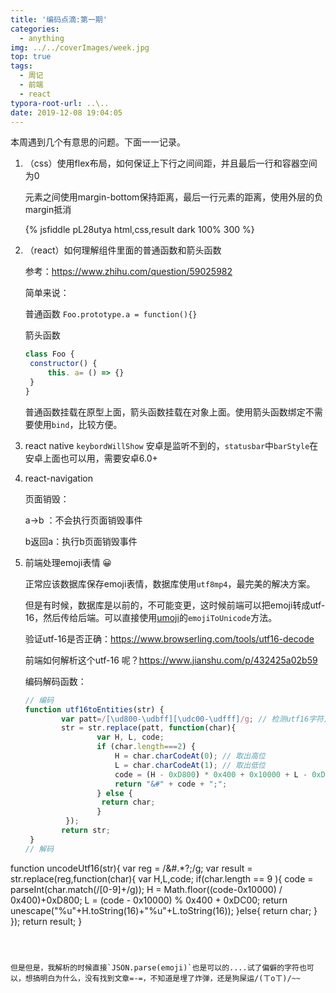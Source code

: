 ```yaml
---
title: '编码点滴:第一期'
categories:
  - anything
img: ../../coverImages/week.jpg
top: true
tags:
  - 周记
  - 前端
  - react
typora-root-url: ..\..
date: 2019-12-08 19:04:05
---
```






本周遇到几个有意思的问题。下面一一记录。



1. （css）使用flex布局，如何保证上下行之间间距，并且最后一行和容器空间为0

   元素之间使用margin-bottom保持距离，最后一行元素的距离，使用外层的负margin抵消

   {% jsfiddle pL28utya html,css,result dark 100% 300 %}

   

2. （react）如何理解组件里面的普通函数和箭头函数

   参考：https://www.zhihu.com/question/59025982

   简单来说：

   普通函数 `Foo.prototype.a = function(){}`

   箭头函数

   ```js
   class Foo {
   	constructor() {
   		this. a= () => {}
   	}
   }
   ```

   普通函数挂载在原型上面，箭头函数挂载在对象上面。使用箭头函数绑定不需要使用`bind`，比较方便。

3. react native `keybordWillShow` 安卓是监听不到的，`statusbar`中`barStyle`在安卓上面也可以用，需要安卓6.0+

4. react-navigation 

   页面销毁：

   a->b ：不会执行页面销毁事件

   b返回a：执行b页面销毁事件
   
5. 前端处理emoji表情 😀

   正常应该数据库保存emoji表情，数据库使用`utf8mp4`，最完美的解决方案。

   但是有时候，数据库是以前的，不可能变更，这时候前端可以把emoji转成utf-16，然后传给后端。可以直接使用[umoji](https://github.com/channg/umoji)的`emojiToUnicode`方法。

   

   验证utf-16是否正确：https://www.browserling.com/tools/utf16-decode
   
   前端如何解析这个utf-16 呢？https://www.jianshu.com/p/432425a02b59
   
   编码解码函数：
   
   ```js
   // 编码
   function utf16toEntities(str) { 
           var patt=/[\ud800-\udbff][\udc00-\udfff]/g; // 检测utf16字符正则 
           str = str.replace(patt, function(char){ 
                   var H, L, code; 
                   if (char.length===2) { 
                       H = char.charCodeAt(0); // 取出高位 
                       L = char.charCodeAt(1); // 取出低位 
                       code = (H - 0xD800) * 0x400 + 0x10000 + L - 0xDC00; // 转换算法 
                       return "&#" + code + ";"; 
                   } else { 
                    return char; 
                   } 
            }); 
           return str; 
    }
   // 解码
function uncodeUtf16(str){
           var reg = /\&#.*?;/g;
           var result = str.replace(reg,function(char){
               var H,L,code;
               if(char.length == 9 ){
                   code = parseInt(char.match(/[0-9]+/g));
                   H = Math.floor((code-0x10000) / 0x400)+0xD800;
                   L = (code - 0x10000) % 0x400 + 0xDC00;
                   return unescape("%u"+H.toString(16)+"%u"+L.toString(16));
               }else{
                   return char;
               }
           });
           return result;
       }
   ```
   
   

   但是但是，我解析的时候直接`JSON.parse(emoji)`也是可以的....试了偏僻的字符也可以，想搞明白为什么，没有找到文章=-=，不知道是埋了炸弹，还是狗屎运/(ㄒoㄒ)/~~